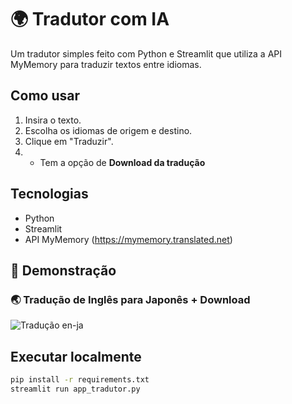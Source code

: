 
# 🌍 Tradutor com IA

Um tradutor simples feito com Python e Streamlit que utiliza a API MyMemory para traduzir textos entre idiomas. 

## Como usar

1. Insira o texto.
2. Escolha os idiomas de origem e destino.
3. Clique em "Traduzir".
4. - Tem a opção de **Download da tradução**

## Tecnologias

- Python
- Streamlit
- API MyMemory (https://mymemory.translated.net)

## 📸 Demonstração
### 🌏 Tradução de Inglês para Japonês + Download
![Tradução en-ja](imagemjap.jpeg)



## Executar localmente

```bash
pip install -r requirements.txt
streamlit run app_tradutor.py


